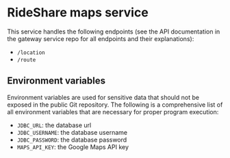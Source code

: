 # RideShare maps service

This service handles the following endpoints (see the API documentation in
the gateway service repo for all endpoints and their explanations):

- `/location`
- `/route`

## Environment variables

Environment variables are used for sensitive data that should not be exposed
in the public Git repository. The following is a comprehensive list of all
environment variables that are necessary for proper program execution:

- `JDBC_URL`: the database url
- `JDBC_USERNAME`: the database username
- `JDBC_PASSWORD`: the database password
- `MAPS_API_KEY`: the Google Maps API key

